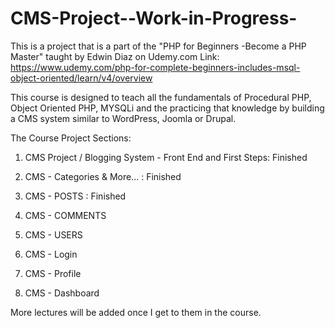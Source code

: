 # CMS-Project--Work-in-Progress-

This is a project that is a part of the "PHP for Beginners -Become a PHP Master" taught by Edwin Diaz on Udemy.com
Link: https://www.udemy.com/php-for-complete-beginners-includes-msql-object-oriented/learn/v4/overview

This course is designed to teach all the fundamentals of Procedural PHP, Object Oriented PHP, MYSQLi and the practicing that knowledge by building a CMS system similar to WordPress, Joomla or Drupal.

The Course Project Sections:

1. CMS Project / Blogging System - Front End and First Steps: Finished
  
2. CMS - Categories & More... : Finished

3. CMS - POSTS : Finished

4. CMS - COMMENTS

5. CMS - USERS

6. CMS - Login

7. CMS - Profile

8. CMS - Dashboard

More lectures will be added once I get to them in the course.
